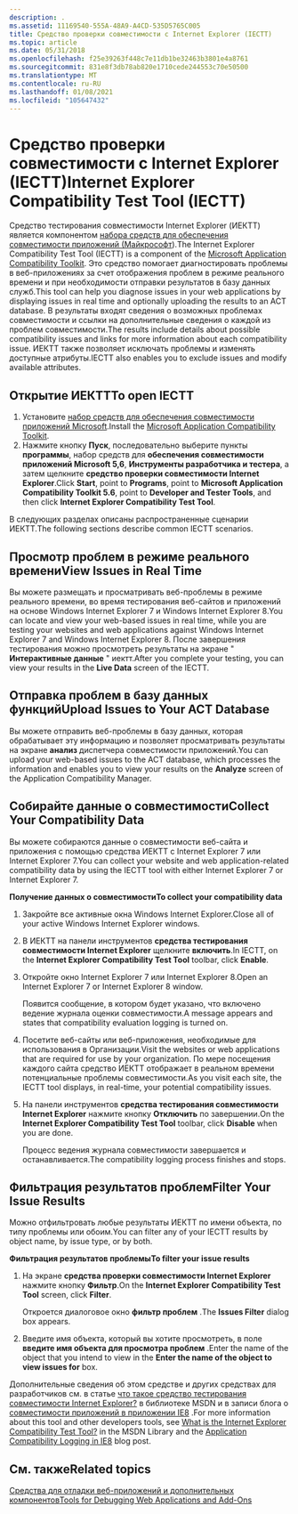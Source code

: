 ```yaml
---
description: .
ms.assetid: 11169540-555A-48A9-A4CD-535D5765C005
title: Средство проверки совместимости с Internet Explorer (IECTT)
ms.topic: article
ms.date: 05/31/2018
ms.openlocfilehash: f25e39263f448c7e11db1be32463b3801e4a8761
ms.sourcegitcommit: 831e8f3db78ab820e1710cede244553c70e50500
ms.translationtype: MT
ms.contentlocale: ru-RU
ms.lasthandoff: 01/08/2021
ms.locfileid: "105647432"
---
```

# <a name="internet-explorer-compatibility-test-tool-iectt"></a><span data-ttu-id="f5aca-103">Средство проверки совместимости с Internet Explorer (IECTT)</span><span class="sxs-lookup"><span data-stu-id="f5aca-103">Internet Explorer Compatibility Test Tool (IECTT)</span></span>

<span data-ttu-id="f5aca-104">Средство тестирования совместимости Internet Explorer (ИЕКТТ) является компонентом [набора средств для обеспечения совместимости приложений (Майкрософт](/windows-hardware/get-started/adk-install)).</span><span class="sxs-lookup"><span data-stu-id="f5aca-104">The Internet Explorer Compatibility Test Tool (IECTT) is a component of the [Microsoft Application Compatibility Toolkit](/windows-hardware/get-started/adk-install).</span></span> <span data-ttu-id="f5aca-105">Это средство помогает диагностировать проблемы в веб-приложениях за счет отображения проблем в режиме реального времени и при необходимости отправки результатов в базу данных служб.</span><span class="sxs-lookup"><span data-stu-id="f5aca-105">This tool can help you diagnose issues in your web applications by displaying issues in real time and optionally uploading the results to an ACT database.</span></span> <span data-ttu-id="f5aca-106">В результаты входят сведения о возможных проблемах совместимости и ссылки на дополнительные сведения о каждой из проблем совместимости.</span><span class="sxs-lookup"><span data-stu-id="f5aca-106">The results include details about possible compatibility issues and links for more information about each compatibility issue.</span></span> <span data-ttu-id="f5aca-107">ИЕКТТ также позволяет исключать проблемы и изменять доступные атрибуты.</span><span class="sxs-lookup"><span data-stu-id="f5aca-107">IECTT also enables you to exclude issues and modify available attributes.</span></span>

## <a name="to-open-iectt"></a><span data-ttu-id="f5aca-108">Открытие ИЕКТТ</span><span class="sxs-lookup"><span data-stu-id="f5aca-108">To open IECTT</span></span>

1.  <span data-ttu-id="f5aca-109">Установите [набор средств для обеспечения совместимости приложений Microsoft](/windows-hardware/get-started/adk-install).</span><span class="sxs-lookup"><span data-stu-id="f5aca-109">Install the [Microsoft Application Compatibility Toolkit](/windows-hardware/get-started/adk-install).</span></span>
2.  <span data-ttu-id="f5aca-110">Нажмите кнопку **Пуск**, последовательно выберите пункты **программы**, набор средств для **обеспечения совместимости приложений Microsoft 5,6**, **Инструменты разработчика и тестера**, а затем щелкните **средство проверки совместимости Internet Explorer**.</span><span class="sxs-lookup"><span data-stu-id="f5aca-110">Click **Start**, point to **Programs**, point to **Microsoft Application Compatibility Toolkit 5.6**, point to **Developer and Tester Tools**, and then click **Internet Explorer Compatibility Test Tool**.</span></span>

<span data-ttu-id="f5aca-111">В следующих разделах описаны распространенные сценарии ИЕКТТ.</span><span class="sxs-lookup"><span data-stu-id="f5aca-111">The following sections describe common IECTT scenarios.</span></span>

## <a name="view-issues-in-real-time"></a><span data-ttu-id="f5aca-112">Просмотр проблем в режиме реального времени</span><span class="sxs-lookup"><span data-stu-id="f5aca-112">View Issues in Real Time</span></span>

<span data-ttu-id="f5aca-113">Вы можете размещать и просматривать веб-проблемы в режиме реального времени, во время тестирования веб-сайтов и приложений на основе Windows Internet Explorer 7 и Windows Internet Explorer 8.</span><span class="sxs-lookup"><span data-stu-id="f5aca-113">You can locate and view your web-based issues in real time, while you are testing your websites and web applications against Windows Internet Explorer 7 and Windows Internet Explorer 8.</span></span> <span data-ttu-id="f5aca-114">После завершения тестирования можно просмотреть результаты на экране " **Интерактивные данные** " иектт.</span><span class="sxs-lookup"><span data-stu-id="f5aca-114">After you complete your testing, you can view your results in the **Live Data** screen of the IECTT.</span></span>

## <a name="upload-issues-to-your-act-database"></a><span data-ttu-id="f5aca-115">Отправка проблем в базу данных функций</span><span class="sxs-lookup"><span data-stu-id="f5aca-115">Upload Issues to Your ACT Database</span></span>

<span data-ttu-id="f5aca-116">Вы можете отправить веб-проблемы в базу данных, которая обрабатывает эту информацию и позволяет просматривать результаты на экране **анализ** диспетчера совместимости приложений.</span><span class="sxs-lookup"><span data-stu-id="f5aca-116">You can upload your web-based issues to the ACT database, which processes the information and enables you to view your results on the **Analyze** screen of the Application Compatibility Manager.</span></span>

## <a name="collect-your-compatibility-data"></a><span data-ttu-id="f5aca-117">Собирайте данные о совместимости</span><span class="sxs-lookup"><span data-stu-id="f5aca-117">Collect Your Compatibility Data</span></span>

<span data-ttu-id="f5aca-118">Вы можете собираются данные о совместимости веб-сайта и приложения с помощью средства ИЕКТТ с Internet Explorer 7 или Internet Explorer 7.</span><span class="sxs-lookup"><span data-stu-id="f5aca-118">You can collect your website and web application-related compatibility data by using the IECTT tool with either Internet Explorer 7 or Internet Explorer 7.</span></span>

<span data-ttu-id="f5aca-119">**Получение данных о совместимости**</span><span class="sxs-lookup"><span data-stu-id="f5aca-119">**To collect your compatibility data**</span></span>

1.  <span data-ttu-id="f5aca-120">Закройте все активные окна Windows Internet Explorer.</span><span class="sxs-lookup"><span data-stu-id="f5aca-120">Close all of your active Windows Internet Explorer windows.</span></span>
2.  <span data-ttu-id="f5aca-121">В ИЕКТТ на панели инструментов **средства тестирования совместимости Internet Explorer** щелкните **включить**.</span><span class="sxs-lookup"><span data-stu-id="f5aca-121">In IECTT, on the **Internet Explorer Compatibility Test Tool** toolbar, click **Enable**.</span></span>
3.  <span data-ttu-id="f5aca-122">Откройте окно Internet Explorer 7 или Internet Explorer 8.</span><span class="sxs-lookup"><span data-stu-id="f5aca-122">Open an Internet Explorer 7 or Internet Explorer 8 window.</span></span>

    <span data-ttu-id="f5aca-123">Появится сообщение, в котором будет указано, что включено ведение журнала оценки совместимости.</span><span class="sxs-lookup"><span data-stu-id="f5aca-123">A message appears and states that compatibility evaluation logging is turned on.</span></span>

4.  <span data-ttu-id="f5aca-124">Посетите веб-сайты или веб-приложения, необходимые для использования в Организации.</span><span class="sxs-lookup"><span data-stu-id="f5aca-124">Visit the websites or web applications that are required for use by your organization.</span></span> <span data-ttu-id="f5aca-125">По мере посещения каждого сайта средство ИЕКТТ отображает в реальном времени потенциальные проблемы совместимости.</span><span class="sxs-lookup"><span data-stu-id="f5aca-125">As you visit each site, the IECTT tool displays, in real-time, your potential compatibility issues.</span></span>
5.  <span data-ttu-id="f5aca-126">На панели инструментов **средства тестирования совместимости Internet Explorer** нажмите кнопку **Отключить** по завершении.</span><span class="sxs-lookup"><span data-stu-id="f5aca-126">On the **Internet Explorer Compatibility Test Tool** toolbar, click **Disable** when you are done.</span></span>

    <span data-ttu-id="f5aca-127">Процесс ведения журнала совместимости завершается и останавливается.</span><span class="sxs-lookup"><span data-stu-id="f5aca-127">The compatibility logging process finishes and stops.</span></span>

## <a name="filter-your-issue-results"></a><span data-ttu-id="f5aca-128">Фильтрация результатов проблем</span><span class="sxs-lookup"><span data-stu-id="f5aca-128">Filter Your Issue Results</span></span>

<span data-ttu-id="f5aca-129">Можно отфильтровать любые результаты ИЕКТТ по имени объекта, по типу проблемы или обоим.</span><span class="sxs-lookup"><span data-stu-id="f5aca-129">You can filter any of your IECTT results by object name, by issue type, or by both.</span></span>

<span data-ttu-id="f5aca-130">**Фильтрация результатов проблемы**</span><span class="sxs-lookup"><span data-stu-id="f5aca-130">**To filter your issue results**</span></span>

1.  <span data-ttu-id="f5aca-131">На экране **средства проверки совместимости Internet Explorer** нажмите кнопку **Фильтр**.</span><span class="sxs-lookup"><span data-stu-id="f5aca-131">On the **Internet Explorer Compatibility Test Tool** screen, click **Filter**.</span></span>

    <span data-ttu-id="f5aca-132">Откроется диалоговое окно **фильтр проблем** .</span><span class="sxs-lookup"><span data-stu-id="f5aca-132">The **Issues Filter** dialog box appears.</span></span>

2.  <span data-ttu-id="f5aca-133">Введите имя объекта, который вы хотите просмотреть, в поле **введите имя объекта для просмотра проблем** .</span><span class="sxs-lookup"><span data-stu-id="f5aca-133">Enter the name of the object that you intend to view in the **Enter the name of the object to view issues for** box.</span></span>

<span data-ttu-id="f5aca-134">Дополнительные сведения об этом средстве и других средствах для разработчиков см. в статье [что такое средство тестирования совместимости Internet Explorer?](/previous-versions/windows/it-pro/windows-7/cc721989(v=ws.10)) в библиотеке MSDN и в записи блога о [совместимости приложений в приложении IE8](/archive/blogs/ie/application-compatibility-logging-in-ie8) .</span><span class="sxs-lookup"><span data-stu-id="f5aca-134">For more information about this tool and other developers tools, see [What is the Internet Explorer Compatibility Test Tool?](/previous-versions/windows/it-pro/windows-7/cc721989(v=ws.10)) in the MSDN Library and the [Application Compatibility Logging in IE8](/archive/blogs/ie/application-compatibility-logging-in-ie8) blog post.</span></span>

## <a name="related-topics"></a><span data-ttu-id="f5aca-135">См. также</span><span class="sxs-lookup"><span data-stu-id="f5aca-135">Related topics</span></span>

<dl> <dt>

[<span data-ttu-id="f5aca-136">Средства для отладки веб-приложений и дополнительных компонентов</span><span class="sxs-lookup"><span data-stu-id="f5aca-136">Tools for Debugging Web Applications and Add-Ons</span></span>](tools-for-debugging-web-applications-and-add-ons.md)
</dt> </dl>

 

 
